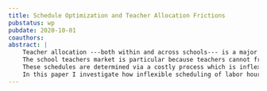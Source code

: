 ```yaml
---
title: Schedule Optimization and Teacher Allocation Frictions
pubstatus: wp
pubdate: 2020-10-01
coauthors:
abstract: |
    Teacher allocation ---both within and across schools--- is a major source of inefficiency in school districts.
    The school teachers market is particular because teachers cannot freely supply any number of labor hours, because they also have to fit each school's schedule.
    These schedules are determined via a costly process which is inflexible and produces sub-optimal results.
    In this paper I investigate how inflexible scheduling of labor hours is an important source of frictions in the school market, which leads to inefficient assignment of teachers across school districts.
---
```


<!-- Teacher allocation ---both within and across schools--- is a major source of inefficiency in school districts.
The school teachers market is particular because teachers cannot freely supply any number of labor hours, because they also have to fit each school's schedule.
These schedules are determined via a costly process which is inflexible and produces sub-optimal results.
In this paper I investigate how inflexible scheduling of labor hours is an important source of frictions in the school market, which leads to inefficient assignment of teachers across school districts.

The teacher market is particular ---among other reasons--- for facing two seemingly unrelated problems.
First, solving the problem of school schedules is a very hard problem (as in NP-hard).
Schools have to invest a significant amount of resources to solve the problem, and the solution is nevertheless inflexible and sub-optimal in several dimensions.
In this paper I propose a solution to two inter-related problems in the teacher market.
At the school level, solving the teacher scheduling problem is an NP-hard problem -->
